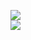 [![](https://img.shields.io/badge/Made%20With-Github%20Spray-lightgrey.svg?style=for-the-badge&logo=github)](https://github.com/Annihil/github-spray#1836)  
[![](https://i.imgur.com/2DrTn0Z.gif)](https://github.com/Annihil/github-spray)